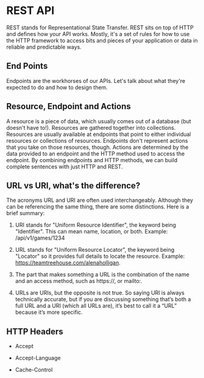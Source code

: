 # **REST API**

REST stands for Representational State Transfer. REST sits on top of HTTP and defines how your API works. Mostly, it's a set of rules for how to use the HTTP framework to access bits and pieces of your application or data in reliable and predictable ways.

## **End Points**

Endpoints are the workhorses of our APIs. Let's talk about what they're expected to do and how to design them.

## **Resource, Endpoint and Actions**
A resource is a piece of data, which usually comes out of a database (but doesn't have to!). Resources are gathered together into collections. Resources are usually available at endpoints that point to either individual resources or collections of resources. Endpoints don't represent actions that you take on those resources, though. Actions are determined by the data provided to an endpoint and the HTTP method used to access the endpoint.  By combining endpoints and HTTP methods, we can build complete sentences with just HTTP and REST.

## **URL vs URI, what's the difference?**
The acronyms URL and URI are often used interchangeably. Although they can be referencing the same thing, there are some distinctions. Here is a brief summary:

1. URI stands for "Uniform Resource Identifier", the keyword being "Identifier". This can mean name, location, or both. Example: /api/v1/games/1234

2. URL stands for "Uniform Resource Locator", the keyword being "Locator" so it provides full details to locate the resource. Example: https://teamtreehouse.com/alenaholligan.

3. The part that makes something a URL is the combination of the name and an access method, such as https://, or mailto:.

4. URLs are URIs, but the opposite is not true. So saying URI is always technically accurate, but if you are discussing something that’s both a full URL and a URI (which all URLs are), it’s best to call it a “URL” because it’s more specific.

## **HTTP Headers**

- Accept

- Accept-Language

- Cache-Control